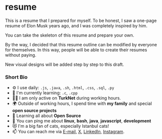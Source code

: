 # resume

This is a resume that I prepared for myself. To be honest, I saw a one-page resume of Elon Musk years ago, and I was completely inspired by him.

You can take the skeleton of this resume and prepare your own.

By the way, I decided that this resume outline can be modified by everyone for themselves. In this way, people will be able to create their resumes without paying.

New visual designs will be added step by step to this draft.

### Short Bio

- ⚙️ I use daily: `.js`, `.java`, `.sh`, `.html`, `.css`, `.sql`, `.py`
- 📖 I'm currently learning: `.c`, `.cpp`
- 👨‍💻 I am only active on **TurkNet** during working hours.
- 🌍 Outside of working hours, I spend time with **my family** and special **open source projects**
- 🌱 Learning all about **Open Source**
- 💬 You can ping me about **linux**, **bash**, **java**, **javascript**, **development**
- 😻 I'm a big fan of cats, especially Istanbul cats!
- 📫 You can reach me via [E-mail], [X], [LinkedIn], [Instagram].

[E-mail]: mailto:ilker@balpinar.com
[X]: https://twitter.com/ibalpinar
[LinkedIn]: https://www.linkedin.com/in/ibalpinar
[Instagram]: https://www.instagram.com/ibalpinar
